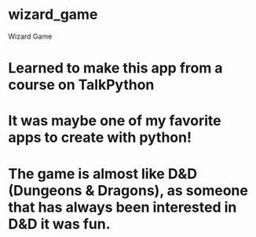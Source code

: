 # wizard_game
Wizard Game


# Learned to make this app from a course on TalkPython
# It was maybe one of my favorite apps to create with python!
# The game is almost like D&D (Dungeons & Dragons), as someone that has always been interested in D&D it was fun. 
